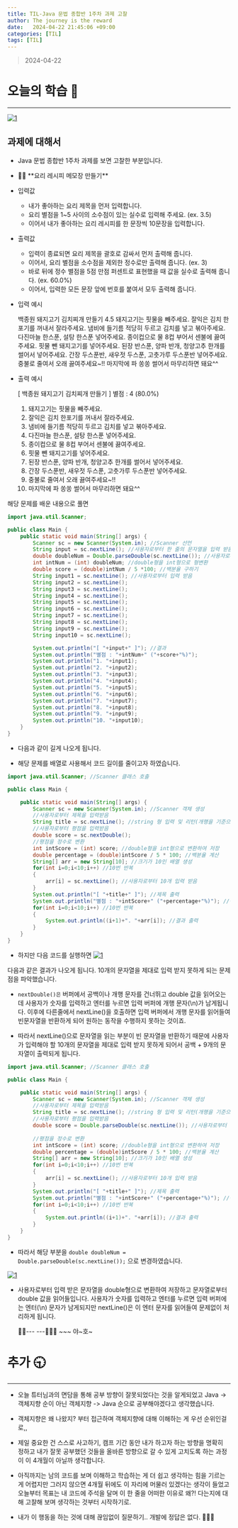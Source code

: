 ```yaml
---
title: TIL-Java 문법 종합반 1주차 과제 고찰
author: The journey is the reward
date:   2024-04-22 21:45:06 +09:00
categories: [TIL]
tags: [TIL]
---
```


> 2024-04-22

# 오늘의 학습 🌠
---
<a  href="https://github.com/LeeNaYoung240/LeeNaYoung240.github.io/assets/107848521/508c1ca6-10b6-4663-b1f9-7abf88bdeb51"  class="popup img-link"><img  src="https://github.com/LeeNaYoung240/LeeNaYoung240.github.io/assets/107848521/508c1ca6-10b6-4663-b1f9-7abf88bdeb51"  alt="1"  loading="lazy"></a>  

## 과제에 대해서

- Java 문법 종합반 1주차 과제를 보면 고찰한 부분입니다.
- <aside> 💁‍♀️ **요리 레시피 메모장 만들기**

-   입력값
    -   내가 좋아하는 요리 제목을 먼저 입력합니다.
    -   요리 별점을 1~5 사이의 소수점이 있는 실수로 입력해 주세요. (ex. 3.5)
    -   이어서 내가 좋아하는 요리 레시피를 한 문장씩 10문장을 입력합니다.
-   출력값
    -   입력이 종료되면 요리 제목을 괄호로 감싸서 먼저 출력해 줍니다.
    -   이어서, 요리 별점을 소수점을 제외한 정수로만 출력해 줍니다. (ex. 3)
    -   바로 뒤에 정수 별점을 5점 만점 퍼센트로 표현했을 때 값을 실수로 출력해 줍니다. (ex. 60.0%)
    -   이어서, 입력한 모든 문장 앞에 번호를 붙여서 모두 출력해 줍니다. </aside>

- 입력 예시

    백종원 돼지고기 김치찌개 만들기
    4.5
    돼지고기는 핏물을 빼주세요.
    잘익은 김치 한포기를 꺼내서 잘라주세요.
    냄비에 들기름 적당히 두르고 김치를 넣고 볶아주세요.
    다진마늘 한스푼, 설탕 한스푼 넣어주세요.
    종이컵으로 물 8컵 부어서 센불에 끓여주세요.
    핏물 뺀 돼지고기를 넣어주세요.
    된장 반스푼, 양파 반개, 청양고추 한개를 썰어서 넣어주세요.
    간장 두스푼반, 새우젓 두스푼, 고춧가루 두스푼반 넣어주세요.
    중불로 줄여서 오래 끓여주세요~!!	
    마지막에 파 쏭쏭 썰어서 마무리하면 돼요^^

- 출력 예시

    [ 백종원 돼지고기 김치찌개 만들기 ]
    별점 : 4 (80.0%)
    1. 돼지고기는 핏물을 빼주세요.
    2. 잘익은 김치 한포기를 꺼내서 잘라주세요.
    3. 냄비에 들기름 적당히 두르고 김치를 넣고 볶아주세요.
    4. 다진마늘 한스푼, 설탕 한스푼 넣어주세요.
    5. 종이컵으로 물 8컵 부어서 센불에 끓여주세요.
    6. 핏물 뺀 돼지고기를 넣어주세요.
    7. 된장 반스푼, 양파 반개, 청양고추 한개를 썰어서 넣어주세요.
    8. 간장 두스푼반, 새우젓 두스푼, 고춧가루 두스푼반 넣어주세요.
    9. 중불로 줄여서 오래 끓여주세요~!!	
    10. 마지막에 파 쏭쏭 썰어서 마무리하면 돼요^^

해당 문제를 배운 내용으로 풀면 
```java
import java.util.Scanner;

public class Main {
    public static void main(String[] args) {
        Scanner sc = new Scanner(System.in); //Scanner 선언
        String input = sc.nextLine(); //사용자로부터 한 줄의 문자열을 입력 받음
        double doubleNum = Double.parseDouble(sc.nextLine()); //사용자로부터 입력받은 문자열을 double형으로 변환하여 저장
        int intNum = (int) doubleNum; //double형을 int형으로 형변환
        double score = (double)intNum / 5 *100; //백분율 구하기
        String input1 = sc.nextLine(); //사용자로부터 입력 받음
        String input2 = sc.nextLine();
        String input3 = sc.nextLine();
        String input4 = sc.nextLine();
        String input5 = sc.nextLine();
        String input6 = sc.nextLine();
        String input7 = sc.nextLine();
        String input8 = sc.nextLine();
        String input9 = sc.nextLine();
        String input10 = sc.nextLine();

        System.out.println("[ "+input+" ]"); //결과
        System.out.println("별점 : "+intNum+" ("+score+"%)");
        System.out.println("1. "+input1);
        System.out.println("2. "+input2);
        System.out.println("3. "+input3);
        System.out.println("4. "+input4);
        System.out.println("5. "+input5);
        System.out.println("6. "+input6);
        System.out.println("7. "+input7);
        System.out.println("8. "+input8);
        System.out.println("9. "+input9);
        System.out.println("10. "+input10);
    }
}
```
- 다음과 같이 길게 나오게 됩니다.

- 해당 문제를 배열로 사용해서 코드 길이를 줄이고자 하였습니다.

```java
import java.util.Scanner; //Scanner 클래스 호출

public class Main {

    public static void main(String[] args) {
        Scanner sc = new Scanner(System.in); //Scanner 객체 생성
        //사용자로부터 제목을 입력받음
        String title = sc.nextLine(); //string 형 입력 및 리턴(개행을 기준으로 한 줄을 읽음)
        //사용자로부터 평점을 입력받음
        double score = sc.nextDouble();
        //평점을 정수로 변환
        int intScore = (int) score; //double형을 int형으로 변환하여 저장
        double percentage = (double)intScore / 5 * 100; //백분율 계산
        String[] arr = new String[10]; //크기가 10인 배열 생성
        for(int i=0;i<10;i++) //10번 반복
        {
            arr[i] = sc.nextLine(); //사용자로부터 10개 입력 받음
        }
        System.out.println("[ "+title+" ]"); //제목 출력
        System.out.println("별점 : "+intScore+" ("+percentage+"%)"); //평점과 백분율 출력
        for(int i=0;i<10;i++) //10번 반복
        {
            System.out.println((i+1)+". "+arr[i]); //결과 출력
        }
    }
}

```
- 하지만 다음 코드를 실행하면 
<a  href="https://github.com/LeeNaYoung240/LeeNaYoung240.github.io/assets/107848521/f7d569e4-634e-4a4d-a3e0-bcfadd183302"  class="popup img-link"><img  src="https://github.com/LeeNaYoung240/LeeNaYoung240.github.io/assets/107848521/f7d569e4-634e-4a4d-a3e0-bcfadd183302"  alt="1"  loading="lazy"></a>  

다음과 같은 결과가 나오게 됩니다.  10개의 문자열을 제대로 입력 받지 못하게 되는 문제점을 파악했습니다.

- ```nextDouble()은``` 버퍼에서 공백이나 개행 문자를 건너뛰고 double 값을 읽어오는데 사용자가 숫자를 입력하고 엔터를 누르면 입력 버퍼에 개행 문자(\n)가 남게됩니다.  이후에 다른줄에서 nextLine()을 호출하면 입력 버퍼에서 개행 문자를 읽어들여 빈문자열을 반환하게 되어 원하는 동작을 수행하지 못하는 것이죠. 

- 따라서 nextLine()으로 문자열을 읽는 부분이 빈 문자열을 반환하기 때문에 사용자가 입력해야 할 10개의 문자열을 제대로 입력 받지 못하게 되어서 공백 + 9개의 문자열이 출력되게 됩니다.

```java
import java.util.Scanner; //Scanner 클래스 호출

public class Main {

    public static void main(String[] args) {
        Scanner sc = new Scanner(System.in); //Scanner 객체 생성
        //사용자로부터 제목을 입력받음
        String title = sc.nextLine(); //string 형 입력 및 리턴(개행을 기준으로 한 줄을 읽음)
        //사용자로부터 평점을 입력받음
        double score = Double.parseDouble(sc.nextLine()); //사용자로부터 입력받은 문자열을 double형으로 변환하여 저장
       
        //평점을 정수로 변환
        int intScore = (int) score; //double형을 int형으로 변환하여 저장
        double percentage = (double)intScore / 5 * 100; //백분율 계산
        String[] arr = new String[10]; //크기가 10인 배열 생성
        for(int i=0;i<10;i++) //10번 반복
        {
            arr[i] = sc.nextLine(); //사용자로부터 10개 입력 받음
        }
        System.out.println("[ "+title+" ]"); //제목 출력
        System.out.println("별점 : "+intScore+" ("+percentage+"%)"); //평점과 백분율 출력
        for(int i=0;i<10;i++) //10번 반복
        {
            System.out.println((i+1)+". "+arr[i]); //결과 출력
        }
    }
}

```

- 따라서 해당 부분을 ```double doubleNum = Double.parseDouble(sc.nextLine());```
으로 변경하였습니다.

<a  href="https://github.com/LeeNaYoung240/LeeNaYoung240.github.io/assets/107848521/0156db2f-2540-4654-97f5-b9aa5137b4fb"  class="popup img-link"><img  src="https://github.com/LeeNaYoung240/LeeNaYoung240.github.io/assets/107848521/0156db2f-2540-4654-97f5-b9aa5137b4fb"  alt="1"  loading="lazy"></a>  

- 사용자로부터 입력 받은 문자열을 double형으로 변환하여 저장하고 문자열로부터 double 값을 읽어들입니다. 사용자가 숫자를 입력하고 엔터를 누르면 입력 버퍼에는 엔터(\n) 문자가 남게되지만 nextLine()은 이 엔터 문자를 읽어들여 문제없이 처리하게 됩니다.

	🐱‍🏍--- ---🤸🏻‍♀️ ~~~ 야~호~


#  추가 🕤
---
- 오늘 튜터님과의 면담을 통해 공부 방향이 잘못되었다는 것을 알게되었고 Java -> 객체지향 순이 아닌 객체지향 -> Java 순으로 공부해야겠다고 생각했습니다.

- 객체지향은 왜 나왔지? 부터 접근하며 객체지향에 대해 이해하는 게 우선 순위인걸로,,

- 제일 중요한 건 스스로 사고하기, 캠프 기간 동안 내가 하고자 하는 방향을 명확히 정하고 내가 잘못 공부했던 것들을 올바른 방향으로 갈 수 있게 고치도록 하는 과정이 이 4개월이 아닐까 생각합니다.

-  아직까지는 남의 코드를 보며 이해하고 학습하는 게 더 쉽고 생각하는 힘을 기르는 게 어렵지만 그러지 않으면 4개월 뒤에도 이 자리에 머물러 있겠다는 생각이 들었고 오늘부터 목표는 내 코드에 주석을 달며 이 한 줄을  어떠한 이유로 왜?! 다는지에 대해 고찰해 보며 생각하는 것부터 시작하기로.

- 내가 이 행동을 하는 것에 대해 끊임없이 질문하기.. 개발에 정답은 없다. 🤸🏻‍♀️